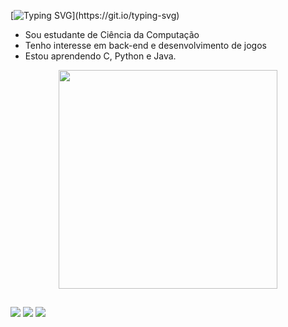 [![Typing SVG](https://readme-typing-svg.demolab.com?font=Fira+Code&pause=1000&color=00FFFF&background=FFFFFF00&random=false&width=435&lines=Oi!+Me+chamo+Humberto!)](https://git.io/typing-svg)
- Sou estudante de Ciência da Computação
- Tenho interesse em back-end e desenvolvimento de jogos
- Estou aprendendo C, Python e Java.

<p align='center'>
  <a href="#"><img src="https://github-readme-stats.vercel.app/api?username=gaseet&show_icons=true&count_private=true&theme=dark&icon_color=00ffff&ring_color=00ffff" width="350"></a>
</p>

##

<a href="https://www.linkedin.com/in/humberto-mota-de-lima-488468266/" target="_blank"><img src="https://img.shields.io/badge/-LinkedIn-%230077B5?style=for-the-badge&logo=linkedin&logoColor=white" target="_blank"></a> 
<a href="https://www.instagram.com/humberto_gaseet/" target="_blank"><img src="https://img.shields.io/badge/-Instagram-%23E4405F?style=for-the-badge&logo=instagram&logoColor=white" target="_blank"></a>
<a href = "hmbrtlima@gmail.com"><img src="https://img.shields.io/badge/Gmail-D14836?style=for-the-badge&logo=gmail&logoColor=white" target="_blank"></a>
